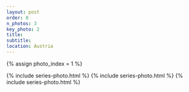 ```yaml
---
layout: post
order: 0
n_photos: 3
key_photo: 2
title: 
subtitle: 
location: Austria
---
```


{% assign photo_index = 1 %}

{% include series-photo.html %}
{% include series-photo.html %}
{% include series-photo.html %}
